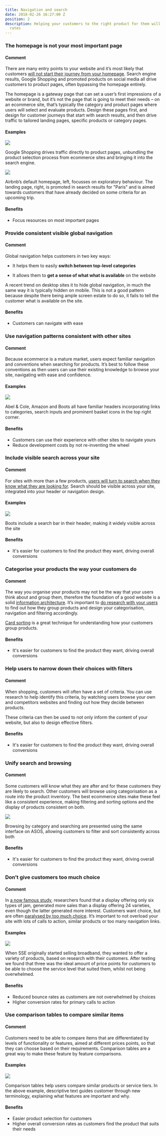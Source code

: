 ```yaml
---
title: Navigation and search
date: 2018-02-26 16:27:00 Z
position: 2
description: Helping your customers to the right product for them will reduce bounce
  rates
---
```


### The homepage is not your most important page

#### Comment

There are many entry points to your website and it’s most likely that customers [will not start their journey from your homepage](http://uxmyths.com/post/717779908/myth-the-homepage-is-your-most-important-page). Search engine results, Google Shopping and promoted products on social media all drive customers to product pages, often bypassing the homepage entirely.

The homepage is a gateway page that can set a user’s first impressions of a website or brand, but it’s not the page that is going to meet their needs – on an ecommerce site, that’s typically the category and product pages where users will select and evaluate products. Design these pages first, and design for customer journeys that start with search results, and then drive traffic to tailored landing pages, specific products or category pages.

#### Examples

![](/uploads/image_2.png)

Google Shopping drives traffic directly to product pages, unbundling the product selection process from ecommerce sites and bringing it into the search engine.

![](/uploads/image_3.png)

Airbnb’s default homepage, left, focusses on exploratory behaviour. The landing page, right, is promoted in search results for "Paris" and is aimed towards customers that have already decided on some criteria for an upcoming trip.

#### Benefits

- Focus resources on most important pages

### Provide consistent visible global navigation

#### Comment

Global navigation helps customers in two key ways:

* It helps them to easily **switch between top-level categories**

* It allows them to **get a sense of what what is available** on the website

A recent trend on desktop sites it to hide global navigation, in much the same way it is typically hidden on mobile. This is not a good pattern because despite there being ample screen estate to do so, it fails to tell the customer what is available on the site.

#### Benefits

- Customers can navigate with ease

### Use navigation patterns consistent with other sites

#### Comment

Because ecommerce is a mature market, users expect familiar navigation and conventions when searching for products. It’s best to follow these conventions as then users can use their existing knowledge to browse your site, navigating with ease and confidence.

#### Examples

![](/uploads/image_4.png)

Abel & Cole, Amazon and Boots all have familiar headers incorporating links to categories, search inputs and prominent basket icons in the top right corner.

#### Benefits

- Customers can use their experience with other sites to navigate yours
- Reduce development costs by not re-inventing the wheel

### Include visible search across your site

#### Comment

For sites with more than a few products, [users will turn to search when they know what they are looking for](http://boxesandarrows.com/four-modes-of-seeking-information-and-how-to-design-for-them/). Search should be visible across your site, integrated into your header or navigation design.

#### Examples

![](/uploads/image_5.png)

Boots include a search bar in their header, making it widely visible across the site

#### Benefits

- It's easier for customers to find the product they want, driving overall conversions

### Categorise your products the way your customers do

#### Comment

The way you organise your products may not be the way that your users think about and group them, therefore the foundation of a good website is a solid [information architecture](https://www.nngroup.com/articles/ia-vs-navigation/). It’s important to [do research with your users](https://www.webcredible.com/training/information-architecture-training/) to find out how they group products and design your categorisation, navigation and filtering accordingly.

[Card sorting](https://www.optimalworkshop.com/101/card-sorting) is a great technique for understanding how your customers group products.

#### Benefits

- It's easier for customers to find the product they want, driving overall conversions

### Help users to narrow down their choices with filters

#### Comment

When shopping, customers will often have a set of criteria. You can use research to help identify this criteria, by watching users browse your own and competitors websites and finding out how they decide between products.

These criteria can then be used to not only inform the content of your website, but also to design effective filters.

#### Benefits

- It's easier for customers to find the product they want, driving overall conversions

### Unify search and browsing

#### Comment

Some customers will know what they are after and for these customers they are likely to search. Other customers will browse using categorisation as a route into the product inventory. The best ecommerce sites make these feel like a consistent experience, making filtering and sorting options and the display of products consistent on both.

![](/uploads/image_6.png)

Browsing by category and searching are presented using the same interface on ASOS, allowing customers to filter and sort consistently across both

#### Benefits

- It's easier for customers to find the product they want, driving overall conversions

### Don’t give customers too much choice

#### Comment

In [a now famous study](https://hbr.org/2006/06/more-isnt-always-better), researchers found that a display offering only six types of jam, generated more sales than a display offering 24 varieties, even though the latter generated more interest. Customers want choice, but are often [paralysed by too much choice](https://www.fastcompany.com/3031364/why-having-too-many-choices-is-making-you-unhappy). It’s important to not overload your site with lots of calls to action, similar products or too many navigation links.

#### Examples

![](/uploads/image_7.png)

When SSE originally started selling broadband, they wanted to offer a variety of products, based on research with their customers. After testing we found that three was the ideal amount of price points for customers to be able to choose the service level that suited them, whilst not being overwhelmed.

#### Benefits

- Reduced bounce rates as customers are not overwhelmed by choices
- Higher conversion rates for primary calls to action


### Use comparison tables to compare similar items

#### Comment

Customers need  to be able to compare items that are differentiated by levels of functionality or features, aimed at different prices points, so that they can choose based on their requirements. Comparison tables are a great way to make these feature by feature comparisons.

#### Examples

![](/uploads/image_8.png)

Comparison tables help users compare similar products or service tiers. In the above example, descriptive text guides customer through new terminology, explaining what features are important and why.

#### Benefits

- Easier product selection for customers
- Higher overall conversion rates as customers find the product that suits their needs
